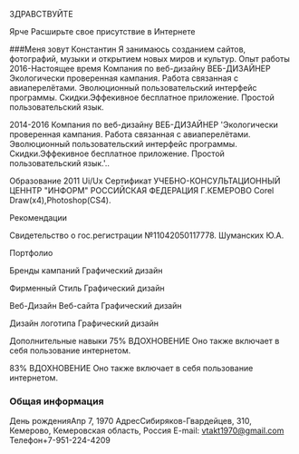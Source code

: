 ЗДРАВСТВУЙТЕ


Ярче
Расширьте свое присутствие в Интернете

###Меня зовут Константин
Я занимаюсь созданием сайтов, фотографий, музыки и открытием новых миров и культур.
Опыт работы
2016-Настоящее время
Компания по веб-дизайну
ВЕБ-ДИЗАЙНЕР
Экологически проверенная кампания. Работа связанная с авиаперелётами. Эволюционный пользовательский интерфейс программы. Скидки.Эффекивное бесплатное приложение. Простой пользовательский язык.

2014-2016
Компания по веб-дизайну
ВЕБ-ДИЗАЙНЕР
'Экологически проверенная кампания. Работа связанная с авиаперелётами. Эволюционный пользовательский интерфейс программы. Скидки.Эффекивное бесплатное приложение. Простой пользовательский язык.'..


Образование
2011
Ui/Ux Сертификат
УЧЕБНО-КОНСУЛЬТАЦИОННЫЙ ЦЕННТР "ИНФОРМ" РОССИЙСКАЯ ФЕДЕРАЦИЯ Г.КЕМЕРОВО
Corel Draw(x4),Photoshop(CS4).

Рекомендации

Свидетельство о гос.регистрации №11042050117778.
Шуманских Ю.А.

Портфолио

Бренды кампаний
Графический дизайн

Фирменный Стиль
Графический дизайн

Веб-Дизайн Веб-сайта
Графический дизайн

Дизайн логотипа
Графический дизайн

Дополнительные навыки
75%
ВДОХНОВЕНИЕ
Оно также включает в себя пользование интернетом.

83%
ВДОХНОВЕНИЕ
Оно также включает в себя пользование интернетом.

### Общая информация
День рожденияАпр 7, 1970
АдресСибиряков-Гвардейцев, 310, Кемерово, Кемеровская область, Россия
E-mail: vtakt1970@gmail.com
Телефон+7-951-224-4209


